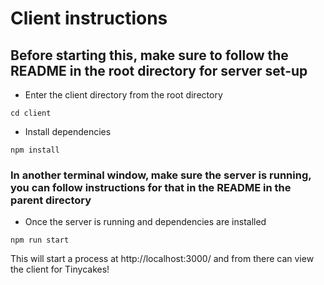# Client instructions

## Before starting this, make sure to follow the README in the root directory for server set-up

- Enter the client directory from the root directory

```
cd client
```

- Install dependencies

```
npm install
```

### In another terminal window, make sure the server is running, you can follow instructions for that in the README in the parent directory

- Once the server is running and dependencies are installed

```
npm run start

```

This will start a process at http://localhost:3000/ and from there can view the client for Tinycakes!
